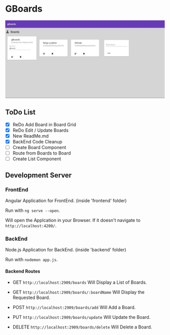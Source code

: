 # GBoards

![gBoards](https://raw.githubusercontent.com/StereoPT/gBoards/master/screens/gBoards_010.jpg)

## ToDo List

- [x] ReDo Add Board in Board Grid
- [x] ReDo Edit / Update Boards
- [x] New ReadMe.md
- [x] BackEnd Code Cleanup
- [ ] Create Board Component
- [ ] Route from Boards to Board
- [ ] Create List Component

## Development Server

### FrontEnd

Angular Application for FrontEnd. (inside 'frontend' folder)

Run with `ng serve --open`.

Will open the Applcation in your Browser. If it doesn't navigate to `http://localhost:4200/`.


### BackEnd

Node.js Application for BackEnd. (inside 'backend' folder)

Run with `nodemon app.js`.

#### Backend Routes

- GET `http://localhost:2909/boards` Will Display a List of Boards.
- GET `http://localhost:2909/boards/:boardName` Will Display the Requested Board.

- POST `http://localhost:2909/boards/add` Will Add a Board.
- PUT `http://localhost:2909/boards/update` Will Update the Board.
- DELETE `http://localhost:2909/boards/delete` Will Delete a Board.
